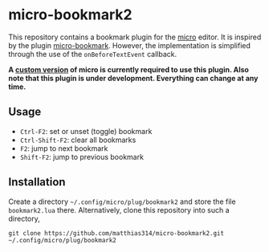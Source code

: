 # micro-bookmark2

This repository contains a bookmark plugin
for the [micro](https://github.com/zyedidia/micro) editor.
It is inspired by the plugin [micro-bookmark](https://github.com/haqk/micro-bookmark).
However, the implementation is simplified through the use of
the `onBeforeTextEvent` callback.

**A [custom version](https://github.com/matthias314/micro/tree/m3/bookmark2)
of micro is currently required to use this plugin.
Also note that this plugin is under development. Everything can change at any time.**

## Usage

- `Ctrl-F2`: set or unset (toggle) bookmark
- `Ctrl-Shift-F2`: clear all bookmarks
- `F2`: jump to next bookmark
- `Shift-F2`: jump to previous bookmark

## Installation

Create a directory `~/.config/micro/plug/bookmark2` and store the file `bookmark2.lua` there.
Alternatively, clone this repository into such a directory,
```
git clone https://github.com/matthias314/micro-bookmark2.git ~/.config/micro/plug/bookmark2
```
